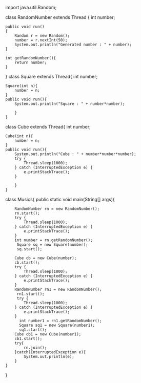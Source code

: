 import java.util.Random;

class RandomNumber extends Thread {
    int number;

    public void run() 
    {
        Random r = new Random();
        number = r.nextInt(50);
        System.out.println("Generated number : " + number); 
    }
    
    int getRandomNumber(){
        return number;
    }
}
class Square extends Thread{
    int number;

    Square(int n){
        number = n;
    }
    public void run(){
        System.out.println("Square : " + number*number);
        
        }
    }

class Cube extends Thread{
    int number;

    Cube(int n){
        number = n;
    }
    public void run(){
        System.out.println("Cube : " + number*number*number);
        try {
            Thread.sleep(1000);
        } catch (InterruptedException e) {
            e.printStackTrace();
        }
        
        }
    }

class Musics{
    public static void main(String[] args){

        RandomNumber rn = new RandomNumber();
        rn.start();
        try {
            Thread.sleep(1000);
        } catch (InterruptedException e) {
            e.printStackTrace();
        }
        int number = rn.getRandomNumber();
         Square sq = new Square(number);
         sq.start();
       
        Cube cb = new Cube(number);
        cb.start();
        try {
            Thread.sleep(1000);
        } catch (InterruptedException e) {
            e.printStackTrace();
        }
        RandomNumber rn1 = new RandomNumber();
         rn1.start();
         try {
            Thread.sleep(1000);
        } catch (InterruptedException e) {
            e.printStackTrace();
        }
          int number1 = rn1.getRandomNumber();
          Square sq1 = new Square(number1);
          sq1.start();
        Cube cb1 = new Cube(number1);
        cb1.start();
        try{
            rn.join();
        }catch(InterruptedException e){
            System.out.println(e);
        }
    }
}

